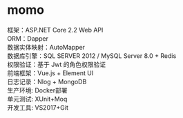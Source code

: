 # momo
框架：ASP.NET Core 2.2 Web API </br>
ORM：Dapper</br>
数据实体映射：AutoMapper</br>
数据库引擎：SQL SERVER 2012 / MySQL Server 8.0 + Redis</br>
权限验证：基于 Jwt 的角色权限验证</br>
前端框架：Vue.js + Element UI</br>
日志记录：Nlog + MongoDB</br>
生产环境:  Docker部署</br>
单元测试: XUnit+Moq </br>
开发工具: VS2017+Git
